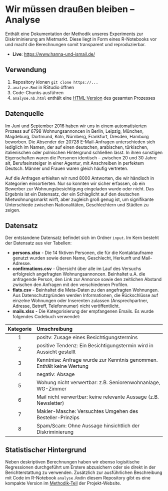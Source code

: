 # Wir müssen draußen bleiben – Analyse
Enthält eine Dokumentation der Methodik unseres Experiments zur Diskriminierung am Mietmarkt. Diese liegt in Form eines R-Notebooks vor und macht die Berechnungen somit transparent und reproduzierbar.

- **Live**: https://www.hanna-und-ismail.de/

## Verwendung
1. Repository klonen `git clone https://...`
2. `analyse.Rmd` in RStudio öffnen
3. Code-Chunks ausführen
4. `analyse.nb.html` enthält eine [HTML-Version](https://br-data.github.io/hanna-und-ismail/analyse.nb.html) des gesamten Prozesses

## Datenquelle
Im Juni und September 2016 haben wir uns in einem automatisierten Prozess auf 6798 Wohnungsannoncen in Berlin, Leipzig, München, Magdeburg, Dortmund, Köln, Nürnberg, Frankfurt, Dresden, Hamburg beworben. Die Absender der 20728 E-Mail-Anfragen unterschieden sich lediglich im Namen, der auf einen deutschen, arabischen, türkischen, italienischen oder polnischen Hintergrund schließen lässt. In ihren sonstigen Eigenschaften waren die Personen identisch – zwischen 20 und 30 Jahre alt, Berufseinsteiger in einer Agentur, mit Anschreiben in perfektem Deutsch. Männer und Frauen waren gleich häufig vertreten.

Auf die Anfragen erhielten wir rund 8000 Antworten, die wir händisch in Kategorien einsortierten. Nur so konnten wir sicher erfassen, ob ein Bewerber zur Wohnungsbesichtigung eingeladen wurde oder nicht. Das Ergebnis ist ein Datensatz, der ein Schlaglicht auf den deutschen Mietwohnungsmarkt wirft, aber zugleich groß genug ist, um signifikante Unterschiede zwischen Nationalitäten, Geschlechtern und Städten zu zeigen.

## Datensatz

Der entstandene Datensatz befindet sich im Ordner `input`. Im Kern besteht der Datensatz aus vier Tabellen:

- **persons.xlsx** - Die 14 fiktiven Personen, die für die Kontaktaufname genutzt wurden sowie deren Name, Geschlecht, Herkunft und Mail-Adresse.
- **confirmations.csv** - Übersicht über alle im Lauf des Versuchs erfolgreich angefragten Wohnungsannoncen. Beinhaltet u.A. die anfragende Person, den Link zur Annonce sowie den zeitlichen Abstand zwischen den Anfragen mit den verschiedenen Profilen.
- **flats.csv** - Beinhaltet die Meta-Daten zu den angefragten Wohnungen. Aus Datenschutzgründen werden Informationen, die Rückschlüsse auf einzelne Wohnungen oder Inserenten zulassen (Ansprechpartner, Adresse, Betreff, Telefonnumer) nicht veröffentlicht.
- **mails.xlsx** - Die Kategorisierung der empfangenen Emails. Es wurde folgendes Codebuch verwendet:

| Kategorie | Umschreibung |
|:-----:|:-----|
| 1 | positv: Zusage eines Besichtigungstermins |
| 2 | positive Tendenz: Ein Besichtigungstermin wird in Aussicht gestellt|
| 3 | Kenntnise: Anfrage wurde zur Kenntnis genommen. Enthält keine Wertung |
| 4 | negativ: Absage |
| 5 | Wohung nicht verwertbar: z.B. Seniorenwohnanlage, WG-Zimmer |
| 6 | Mail nicht verwertbar: keine relevante Aussage (z.B. Newsletter) |
| 7 | Makler-Masche: Versuchtes Umgehen des Besteller-Prinzips |
| 8 | Spam/Scam: Ohne Aussage hinsichtlich der Diskriminierung |


## Statistischer Hintergrund
Neben deskriptiven Berechnungen haben wir ebenso logisitische Regressionen durchgeführt um Erstere abzusichern oder sie direkt in der Berichterstattung zu verwenden. Zusätzlich zur ausführlichen Beschreibung mit Code im R-Notebook `analyse.Rmd`in diesem Repository gibt es eine kompakte Version im [Methodik-Teil](https://www.hanna-und-ismail.de/methodik.html) der Projekt-Website.
